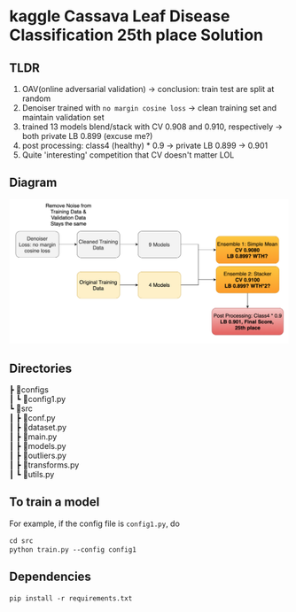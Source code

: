 # kaggle Cassava Leaf Disease Classification 25th place Solution

## TLDR
1. OAV(online adversarial validation) -> conclusion: train test are split at random
2. Denoiser trained with `no margin cosine loss` -> clean training set and maintain validation set
3. trained 13 models blend/stack with CV 0.908 and 0.910, respectively -> both private LB 0.899 (excuse me?)
4. post processing: class4 (healthy) * 0.9 -> private LB 0.899 -> 0.901 
5. Quite 'interesting' competition that CV doesn't matter LOL

## Diagram
<img src='https://github.com/kagglesintracking/kaggle-Cassava-Leaf-Disease-Classification/blob/main/images/diagram.png'>


## Directories
 ┣ 📂configs  
 ┃ ┗ 📜config1.py  
 ┗ 📂src  
 ┃ ┣ 📜conf.py  
 ┃ ┣ 📜dataset.py  
 ┃ ┣ 📜main.py  
 ┃ ┣ 📜models.py  
 ┃ ┣ 📜outliers.py  
 ┃ ┣ 📜transforms.py  
 ┃ ┗ 📜utils.py    

## To train a model 
For example, if the config file is `config1.py`, do
```
cd src
python train.py --config config1
```
## Dependencies
```
pip install -r requirements.txt
```

